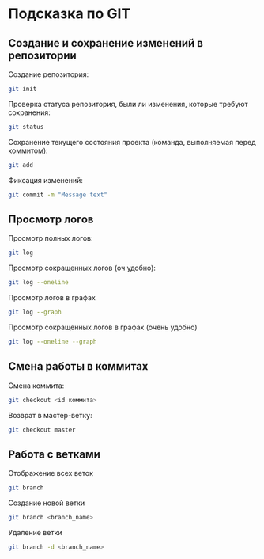 # Подсказка по GIT
## Создание и сохранение изменений в репозитории
Создание репозитория:
```sh
git init
```
Проверка статуса репозитория, были ли изменения, которые требуют сохранения:
```sh
git status
```
Сохранение текущего состояния проекта (команда, выполняемая перед коммитом):
```sh
git add
```
Фиксация изменений:
```sh
git commit -m "Message text"
```

## Просмотр логов
Просмотр полных логов:
```sh
git log
```

Просмотр сокращенных логов (оч удобно):
```sh
git log --oneline
```

Просмотр логов в графах
```sh
git log --graph
```

Просмотр сокращенных логов в графах (очень удобно)
```sh
git log --oneline --graph
```

## Смена работы в коммитах
Смена коммита:
```sh
git checkout <id коммита>
```
Возврат в мастер-ветку:
```sh
git checkout master
```
## Работа с ветками
Отображение всех веток
```sh
git branch
```
Создание новой ветки
```sh
git branch <branch_name>
```

Удаление ветки
```sh
git branch -d <branch_name>
```
